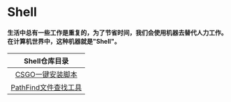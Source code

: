# Shell
 #### 生活中总有一些工作是重复的，为了节省时间，我们会使用机器去替代人力工作。在计算机世界中，这种机器就是"Shell"。 ####

|                        Shell仓库目录                         |
| :----------------------------------------------------------: |
| [CSGO一键安装脚本](https://github.com/FisherWY/Shell/blob/master/csgo/README_CSGO.md) |
| [PathFind文件查找工具](https://github.com/FisherWY/Shell/blob/master/pathfind) |


